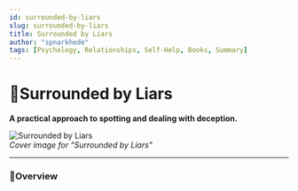 ```yaml
---
id: surrounded-by-liars
slug: surrounded-by-liars
title: Surrounded by Liars
author: "spnarkhede"
tags: [Psychology, Relationships, Self-Help, Books, Summary]
---
```


# 📒Surrounded by Liars

**A practical approach to spotting and dealing with deception.**

![Surrounded by Liars](/books/covers/surroundedByLiars.jpg)  
*Cover image for "Surrounded by Liars"*

---

### 📖Overview